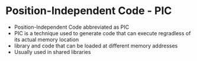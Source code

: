 # Position-Independent Code - PIC

- Position-Independent Code abbreviated as PIC
- PIC is a technique used to generate code that can execute regradless of its actual memory location
- library and code that can be loaded at different memory addresses
- Usually used in shared libraries

